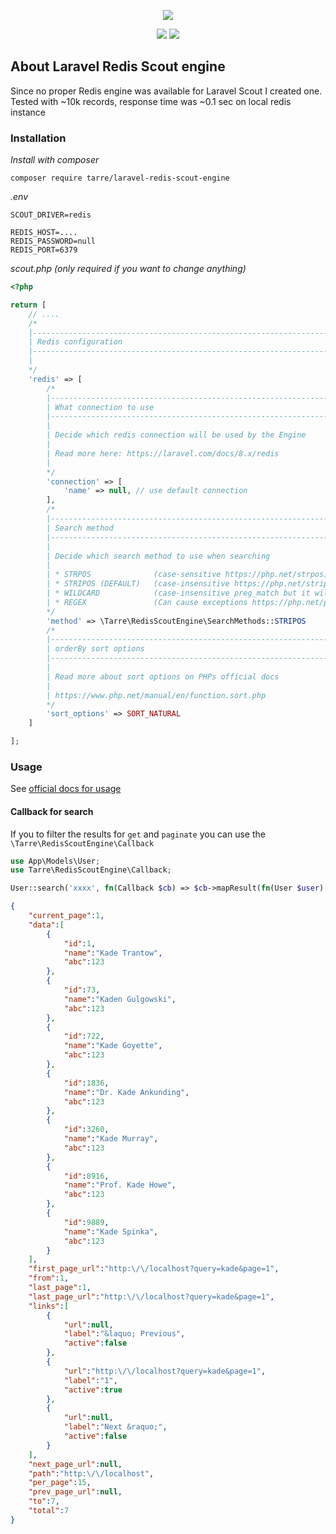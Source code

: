 <p align="center"><img src="https://i.imgur.com/C6Nk83V.png"></p>

<p align="center">
<a href="https://packagist.org/packages/tarre/laravel-redis-scout-engine"><img src="https://img.shields.io/packagist/v/tarre/laravel-redis-scout-engine?style=flat-square"></a>
<a href="https://packagist.org/packages/tarre/laravel-redis-scout-engine"><img src="https://img.shields.io/packagist/l/tarre/laravel-redis-scout-engine?style=flat-square"></a>
</p>

## About Laravel Redis Scout engine
Since no proper Redis engine was available for Laravel Scout I created one. Tested with ~10k records, response time was ~0.1 sec on local redis instance

### Installation

*Install with composer*

```
composer require tarre/laravel-redis-scout-engine
```

*.env*
```
SCOUT_DRIVER=redis

REDIS_HOST=....
REDIS_PASSWORD=null
REDIS_PORT=6379
```

*scout.php (only required if you want to change anything)* 
```php
<?php

return [
    // ....
    /*
    |--------------------------------------------------------------------------
    | Redis configuration
    |--------------------------------------------------------------------------
    |
    */
    'redis' => [
        /*
        |--------------------------------------------------------------------------
        | What connection to use
        |--------------------------------------------------------------------------
        |
        | Decide which redis connection will be used by the Engine
        |
        | Read more here: https://laravel.com/docs/8.x/redis
        |
        */
        'connection' => [
            'name' => null, // use default connection
        ],
        /*
        |--------------------------------------------------------------------------
        | Search method
        |--------------------------------------------------------------------------
        |
        | Decide which search method to use when searching
        |
        | * STRPOS              (case-sensitive https://php.net/strpos)
        | * STRIPOS (DEFAULT)   (case-insensitive https://php.net/stripos)
        | * WILDCARD            (case-insensitive preg_match but it will only accept "*" as wildcard)
        | * REGEX               (Can cause exceptions https://php.net/preg_match)
        */
        'method' => \Tarre\RedisScoutEngine\SearchMethods::STRIPOS
        /*
        |--------------------------------------------------------------------------
        | orderBy sort options
        |--------------------------------------------------------------------------
        |
        | Read more about sort options on PHPs official docs
        |
        | https://www.php.net/manual/en/function.sort.php
        */
        'sort_options' => SORT_NATURAL
    ]

];
```

### Usage

See [official docs for usage](https://laravel.com/docs/8.x/scout#searching)

#### Callback for search

If you to filter the results for `get` and `paginate` you can use the `\Tarre\RedisScoutEngine\Callback`
```php
use App\Models\User;
use Tarre\RedisScoutEngine\Callback;

User::search('xxxx', fn(Callback $cb) => $cb->mapResult(fn(User $user) => ['id' => $user->id, 'name' => $user->name, 'abc' => 123]))->paginate()
```
```json
{
    "current_page":1,
    "data":[
        {
            "id":1,
            "name":"Kade Trantow",
            "abc":123
        },
        {
            "id":73,
            "name":"Kaden Gulgowski",
            "abc":123
        },
        {
            "id":722,
            "name":"Kade Goyette",
            "abc":123
        },
        {
            "id":1836,
            "name":"Dr. Kade Ankunding",
            "abc":123
        },
        {
            "id":3260,
            "name":"Kade Murray",
            "abc":123
        },
        {
            "id":8916,
            "name":"Prof. Kade Howe",
            "abc":123
        },
        {
            "id":9889,
            "name":"Kade Spinka",
            "abc":123
        }
    ],
    "first_page_url":"http:\/\/localhost?query=kade&page=1",
    "from":1,
    "last_page":1,
    "last_page_url":"http:\/\/localhost?query=kade&page=1",
    "links":[
        {
            "url":null,
            "label":"&laquo; Previous",
            "active":false
        },
        {
            "url":"http:\/\/localhost?query=kade&page=1",
            "label":"1",
            "active":true
        },
        {
            "url":null,
            "label":"Next &raquo;",
            "active":false
        }
    ],
    "next_page_url":null,
    "path":"http:\/\/localhost",
    "per_page":15,
    "prev_page_url":null,
    "to":7,
    "total":7
}
```
